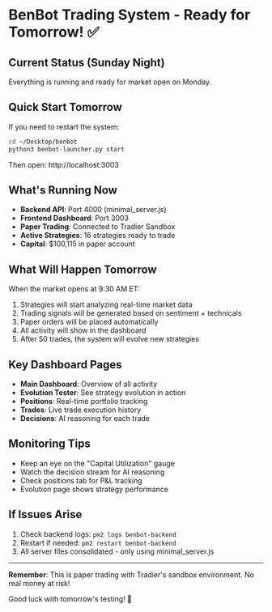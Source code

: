 # BenBot Trading System - Ready for Tomorrow! ✅

## Current Status (Sunday Night)
Everything is running and ready for market open on Monday.

## Quick Start Tomorrow
If you need to restart the system:
```bash
cd ~/Desktop/benbot
python3 benbot-launcher.py start
```

Then open: http://localhost:3003

## What's Running Now
- **Backend API**: Port 4000 (minimal_server.js)
- **Frontend Dashboard**: Port 3003 
- **Paper Trading**: Connected to Tradier Sandbox
- **Active Strategies**: 16 strategies ready to trade
- **Capital**: $100,115 in paper account

## What Will Happen Tomorrow
When the market opens at 9:30 AM ET:
1. Strategies will start analyzing real-time market data
2. Trading signals will be generated based on sentiment + technicals
3. Paper orders will be placed automatically
4. All activity will show in the dashboard
5. After 50 trades, the system will evolve new strategies

## Key Dashboard Pages
- **Main Dashboard**: Overview of all activity
- **Evolution Tester**: See strategy evolution in action
- **Positions**: Real-time portfolio tracking
- **Trades**: Live trade execution history
- **Decisions**: AI reasoning for each trade

## Monitoring Tips
- Keep an eye on the "Capital Utilization" gauge
- Watch the decision stream for AI reasoning
- Check positions tab for P&L tracking
- Evolution page shows strategy performance

## If Issues Arise
1. Check backend logs: `pm2 logs benbot-backend`
2. Restart if needed: `pm2 restart benbot-backend`
3. All server files consolidated - only using minimal_server.js

---
**Remember**: This is paper trading with Tradier's sandbox environment. No real money at risk!

Good luck with tomorrow's testing! 🚀
